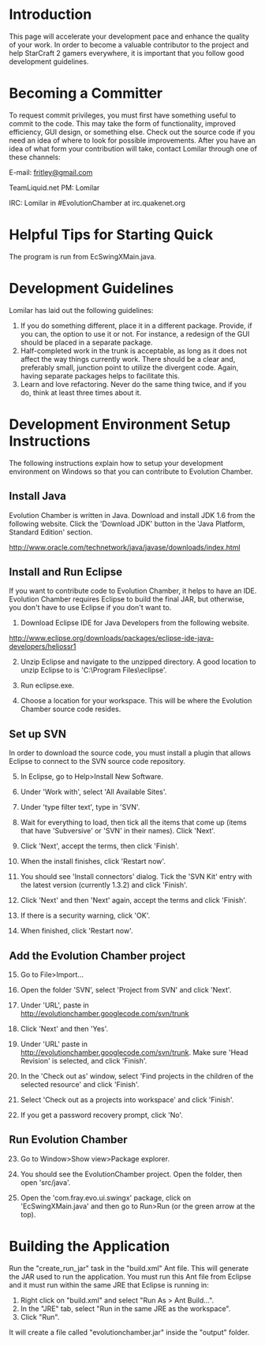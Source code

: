

# Introduction #

This page will accelerate your development pace and enhance the quality of your work. In order to become a valuable contributor to the project and help StarCraft 2 gamers everywhere, it is important that you follow good development guidelines.

# Becoming a Committer #

To request commit privileges, you must first have something useful to commit to the code.  This may take the form of functionality, improved efficiency, GUI design, or something else.  Check out the source code if you need an idea of where to look for possible improvements.  After you have an idea of what form your contribution will take, contact Lomilar through one of these channels:

E-mail: fritley@gmail.com

TeamLiquid.net PM: Lomilar

IRC: Lomilar in #EvolutionChamber at irc.quakenet.org

# Helpful Tips for Starting Quick #

The program is run from EcSwingXMain.java.

# Development Guidelines #

Lomilar has laid out the following guidelines:

  1. If you do something different, place it in a different package. Provide, if you can, the option to use it or not. For instance, a redesign of the GUI should be placed in a separate package.
  1. Half-completed work in the trunk is acceptable, as long as it does not affect the way things currently work. There should be a clear and, preferably small, junction point to utilize the divergent code. Again, having separate packages helps to facilitate this.
  1. Learn and love refactoring. Never do the same thing twice, and if you do, think at least three times about it.

# Development Environment Setup Instructions #

The following instructions explain how to setup your development environment on Windows so that you can contribute to Evolution Chamber.

## Install Java ##

Evolution Chamber is written in Java.  Download and install JDK 1.6 from the following website.  Click the 'Download JDK' button in the 'Java Platform, Standard Edition' section.

http://www.oracle.com/technetwork/java/javase/downloads/index.html

## Install and Run Eclipse ##

If you want to contribute code to Evolution Chamber, it helps to have an IDE.  Evolution Chamber requires Eclipse to build the final JAR, but otherwise, you don't have to use Eclipse if you don't want to.

1. Download Eclipse IDE for Java Developers from the following website.

http://www.eclipse.org/downloads/packages/eclipse-ide-java-developers/heliossr1

2. Unzip Eclipse and navigate to the unzipped directory.  A good location to unzip Eclipse to is 'C:\Program Files\eclipse'.

3. Run eclipse.exe.

4. Choose a location for your workspace.  This will be where the Evolution Chamber source code resides.

## Set up SVN ##

In order to download the source code, you must install a plugin that allows Eclipse to connect to the SVN source code repository.

5. In Eclipse, go to Help>Install New Software.

6. Under 'Work with', select 'All Available Sites'.

7. Under 'type filter text', type in 'SVN'.

8. Wait for everything to load, then tick all the items that come up (items that have 'Subversive' or 'SVN' in their names).  Click 'Next'.

9. Click 'Next', accept the terms, then click 'Finish'.

10. When the install finishes, click 'Restart now'.

11. You should see 'Install connectors' dialog. Tick the 'SVN Kit' entry with the latest version (currently 1.3.2) and click 'Finish'.

12. Click 'Next' and then 'Next' again, accept the terms and click 'Finish'.

13. If there is a security warning, click 'OK'.

14. When finished, click 'Restart now'.

## Add the Evolution Chamber project ##

15. Go to File>Import...

16. Open the folder 'SVN', select 'Project from SVN' and click 'Next'.

17. Under 'URL', paste in http://evolutionchamber.googlecode.com/svn/trunk

18. Click 'Next' and then 'Yes'.

19. Under 'URL' paste in http://evolutionchamber.googlecode.com/svn/trunk.  Make sure 'Head Revision' is selected, and click 'Finish'.

20. In the 'Check out as' window, select 'Find projects in the children of the selected resource' and click 'Finish'.

21. Select 'Check out as a projects into workspace' and click 'Finish'.

22. If you get a password recovery prompt, click 'No'.

## Run Evolution Chamber ##

23. Go to Window>Show view>Package explorer.

24. You should see the EvolutionChamber project. Open the folder, then open 'src/java'.

25. Open the 'com.fray.evo.ui.swingx' package, click on 'EcSwingXMain.java' and then go to Run>Run (or the green arrow at the top).

# Building the Application #

Run the "create\_run\_jar" task in the "build.xml" Ant file.  This will generate the JAR used to run the application.  You must run this Ant file from Eclipse and it must run within the same JRE that Eclipse is running in:

  1. Right click on "build.xml" and select "Run As > Ant Build...".
  1. In the "JRE" tab, select "Run in the same JRE as the workspace".
  1. Click "Run".

It will create a file called "evolutionchamber.jar" inside the "output" folder.